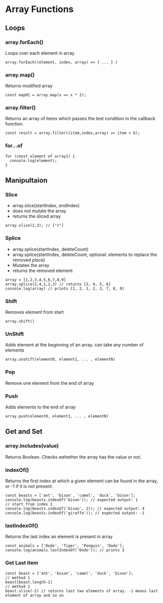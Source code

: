 # Array Functions
## Loops
### array.forEach()
Loops over each element in array
```
array.forEach((element, index, array) => { ... } )
```
### array.map() 
Returns modified array
```
const map01 = array.map(x => x * 2);
```
### array.filter() 
Returns an array of items which passes the test condition in the callback function.
```
const result = array.filter((item,index,array) => item > 6);
```
### for...of
```
for (const element of array1) {
  console.log(element);
}
```
## Manipultaion
### Slice
- array.slice(startIndex, endIndex)
- does not mutate the array
- returns the sliced array
```
array.slice(2,3); // ["r"]
```
### Splice 
- array.splice(startIndex, deleteCount)
- array.splice(startIndex, deleteCount, optional: elements to replace the removed place)
- Mutates the array
- returns the removed element
```
array = [1,2,3,4,5,6,7,8,9]
array.splice(2,4,1,2,3) // returns [3, 4, 5, 6]
console.log(array) // prints [1, 2, 1, 2, 3, 7, 8, 9]
```
### Shift
Removes element from start
```
array.shift()
```
### UnShift
Adds element at the beginning of an array. can take any number of elements
```
array.unshift(element0, element1, ... , elementN)
```
### Pop
Remove one element from the end of array
### Push
Adds elements to the end of array
```
array.push(element0, element1, ... , elementN)
```
## Get and Set
### array.includes(value)
Returns Boolean. Checks wehether the array has the value or not.
### indexOf()
Returns the first index at which a given element can be found in the array, or -1 if it is not present.
```
const beasts = ['ant', 'bison', 'camel', 'duck', 'bison'];
console.log(beasts.indexOf('bison')); // expected output: 1
// start from index 2
console.log(beasts.indexOf('bison', 2)); // expected output: 4
console.log(beasts.indexOf('giraffe')); // expected output: -1
```
### lastIndexOf()
Returns the last index an element is present in array
```
const animals = ['Dodo', 'Tiger', 'Penguin', 'Dodo'];
console.log(animals.lastIndexOf('Dodo')); // prints 3
```
### Get Last item
```
const beast = ['ant', 'bison', 'camel', 'duck', 'bison'];
// method 1
beast[beast.length-1]
// method 2
beast.slice(-2) // returns last two elements of array. -1 means last element of array and so on
```








